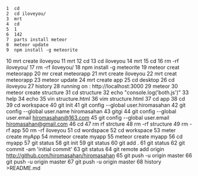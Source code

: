     1  cd
    2  cd iloveyou/
    3  mrt
    4  cd
    5  1
    6  142
    7  parts install meteor
    8  meteor update
    9  npm install -g meteorite
   10  mrt create iloveyou
   11  mrt
   12  cd
   13  cd iloveyou
   14  mrt
   15  cd
   16  rm -rf iloveyou/
   17  rm -rf iloveyou/
   18  npm install -g meteorite
   19  meteor creat meteorapp
   20  mr creat meteorapp
   21  mrt create iloveyou
   22  mrt creat meteorapp
   23  meteor update
   24  mrt create app
   25  cd desktop
   26  cd iloveyou
   27  history
   28  running on : http://localhost:3000
   29  meteor
   30  meteor create structure
   31  cd structure
   32  echo "console.log('both.js')"
   33  help 
   34  echo
   35  vin structure.html
   36  vim structure.html
   37  cd app
   38  cd
   39  cd workspace
   40  git init
   41  git config --global user.hiromasahan
   42  git config --global user.name hiromasahan
   43  gitgi
   44  git config --global user.email hiromasahan@163.com
   45  git config --global user.email hiromasahan@gmail.com
   46  cd
   47  rm rf strcture
   48  rm -rf structure
   49  rm -rf app
   50  rm -rf iloveyou
   51  cd wordspace
   52  cd workspace
   53  meter create myApp
   54  mmeteor create myapp
   55  meteor create myapp
   56  cd myapp
   57  git status
   58  git init
   59  git status
   60  git add .
   61  git status
   62  git commit -am 'initial commit'
   63  git status
   64  git remote add origin http://github.com/hiromasahan/hiromasahan
   65  git push -u origin master
   66  git push -u origin master
   67  git push -u origin master
   68  history >README.md

